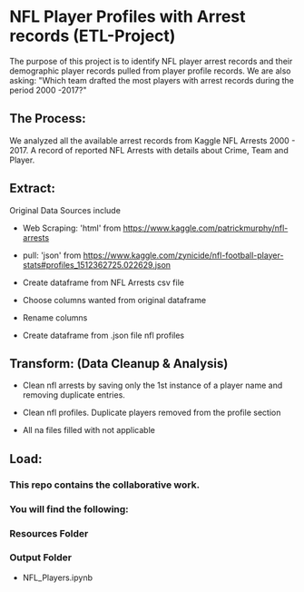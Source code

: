 # NFL Player Profiles with Arrest records (ETL-Project)
The purpose of this project is to identify NFL player arrest records and their demographic player records pulled from player profile records. 
We are also asking: "Which team drafted the most players with arrest records during the period 2000 -2017?"
    
## The Process:
We analyzed all the available arrest records from Kaggle NFL Arrests 2000 - 2017.
A record of reported NFL Arrests with details about Crime, Team and Player. 
 
## Extract:

Original Data Sources include
    
   * Web Scraping: 'html' from https://www.kaggle.com/patrickmurphy/nfl-arrests
   * pull: 'json' from https://www.kaggle.com/zynicide/nfl-football-player-stats#profiles_1512362725.022629.json
    
   * Create dataframe from NFL Arrests csv file
   * Choose columns wanted from original dataframe
   * Rename columns
    
   * Create dataframe from .json file nfl profiles 
    
## Transform: (Data Cleanup & Analysis)
   * Clean nfl arrests by saving only the 1st instance of a player name and removing duplicate entries.
   
   * Clean nfl profiles. Duplicate players removed from the profile section
    
   * All na files filled with not applicable 
    
## Load:




### This repo contains the collaborative work. 
### You will find the following:

### Resources Folder

### Output Folder
   * NFL_Players.ipynb
 


